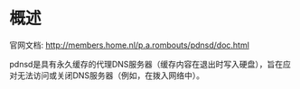 # 概述
官网文档: http://members.home.nl/p.a.rombouts/pdnsd/doc.html

pdnsd是具有永久缓存的代理DNS服务器（缓存内容在退出时写入硬盘），旨在应对无法访问或关闭DNS服务器（例如，在拨入网络中）。
